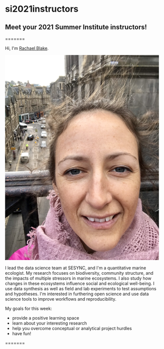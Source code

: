 # si2021instructors

## Meet your 2021 Summer Institute instructors!



=======

Hi, I'm [Rachael Blake](http://rachaeleblake.com).  

<img src="./images/Scotland.jpg"  />

I lead the data science team at SESYNC, and I'm a quantitative marine ecologist.  My research focuses on biodiversity, community structure, and the impacts of multiple stressors in marine ecosystems.  I also study how changes in these ecosystems influence social and ecological well-being.  I use data synthesis as well as field and lab experiments to test assumptions and hypotheses.  I'm interested in furthering open science and use data science tools to improve workflows and reproducibility.  

My goals for this week:
- provide a positive learning space
- learn about your interesting research
- help you overcome conceptual or analytical project hurdles
- have fun!

=======
